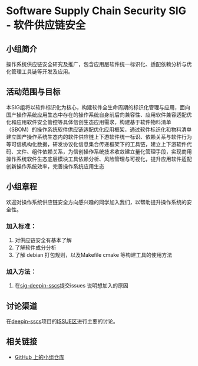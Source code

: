 # Software Supply Chain Security SIG - 软件供应链安全

## 小组简介

操作系统供应链安全研究及推广，包含应用层软件统一标识化、适配依赖分析与优化管理工具链等开发及应用。

## 活动范围与目标

本SIG组将以软件标识化为核心，构建软件全生命周期的标识化管理与应用，面向国产操作系统应用生态中存在的操作系统自身前后向兼容性、应用软件兼容适配优化和应用软件安全管控等具体信创生态应用需求，构建基于软件物料清单（SBOM）的操作系统软件供应链适配优化应用框架，通过软件标识化和物料清单建立国产操作系统生态内的软件供应链上下游软件统一标识、依赖关系与软件行为等可信机构化数据，研发协议化信息集合传递框架下的工具链，建立上下游软件代码、文件、组件依赖关系，为信创操作系统技术收敛建立量化管理手段，实现商用操作系统软件生态底层模块工具依赖分析、风险管理与可视化，提升应用软件适配创新操作系统效率，完善操作系统应用生态

## 小组章程

欢迎对操作系统供应链安全方向感兴趣的同学加入我们，以帮助提升操作系统的安全性。

### 加入标准： 

1. 对供应链安全有基本了解
2. 了解软件成分分析
3. 了解 debian 打包规则，以及Makefile cmake 等构建工具的使用方法

### 加入方法：

1. 在[sig-deepin-sscs](https://github.com/deepin-community/sig-deepin-sscs/issues)提交issues 说明想加入的原因

## 讨论渠道

在[deepin-sscs](https://github.com/deepin-community/sig-deepin-sscs)项目的[ISSUE区](https://github.com/deepin-community/sscs/issues)进行主要的讨论。


## 相关链接

- [GitHub 上的小组仓库](https://github.com/deepin-community/sig-sscs)
